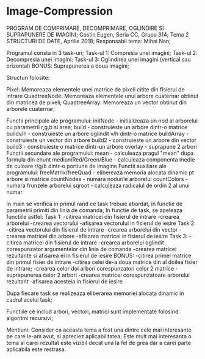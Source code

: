 # Image-Compression
PROGRAM DE COMPRIMARE, DECOMPRIMARE, OGLINDIRE SI SUPRAPUNERE DE IMAGINI;
Costin Eugen, Seria CC, Grupa 314;
Tema 2 STRUCTURI DE DATE, Aprilie 2018;
Responsabil tema: Mihai Nan;


Programul consta in 3 task-uri;
Task-ul 1: Compresia unei imagini;
Task-ul 2: Decompresia unei imagini;
Task-ul 3: Oglindirea unei imagini (vertical sau orizontal)
BONUS: Suprapunerea a doua imagini;

Structuri folosite:

Pixel:
	Memoreaza elementele unei matrice de pixeli citite din fisierul de intrare
QuadtreeNode:
	Memoreaza elementele unui arbore cuaternar obtinut din matricea de pixeli;
QuadtreeArray:
	Memoreaza un vector obtinut din arborele cuaternar;


Functii principale ale programului:
	initNode - initializeaza un nod al arborelui cu parametrii r,g,b si area;
	build - construieste un arbore dintr-o matrice
	buildv/h - construieste un arbore oglindit v/h dintr-o matrice
	buildArray - construieste un vector din arbore
	build2 - construieste un arbore din vector
	build3 - construieste o matrice dintr-un arbore
	overlay - suprapune 2 arbori
Functii secundare ale programului:
	mean - calculeaza pragul "mean" dupa formula din enunt
	mediumRed/Green/Blue - calculeaza componenta medie de culoare r/g/b dintr-o portiune de imagine
Functii auxiliare ale programului:
	freeMatrix/freeQuad - elibereaza memoria alocata dinamic pt arbore si matrice
	countNodes - numara nodurile arborelui 
	countColors - numara frunzele arborelui
	sqroot - calculeaza radicalul de ordin 2 al unui numar

In main se verifica in primul rand ce task trebuie abordat, in functie de parametrii primiti din linia de comanda;
In functie de task, se apeleaza functiile astfel:
Task 1:
	-citirea matricei din fisierul de intrare
	-crearea arborelui
	-crearea vectorului
	-afisarea vectorului in fisierul de iesire
Task 2:
	-citirea vectorului din fisierul de intrare
	-crearea arborelui din vector
	-crearea matricei din arbore
	-afisarea matricei in fisierul de iesire
Task 3:
	-citirea matricei din fisierul de intrare
	-crearea arborelui oglindit corespunzator argumentelor din linia de comanda
	-crearea matricei rezultante si afisarea ei in fisierul de iesire
BONUS:
	-citirea primei matrice din primul fisier de intrare
	-citirea celei de-a doua matrice din al doilea fisier de intrare;
	-crearea celor doi arbori corespunzatori celor 2 matrice
	-suprapunerea celor 2 arbori
	-crearea matricei corespunzatoare arborelui rezultant
	-afisarea acesteia in fisierul de iesire

Dupa fiecare task se realizeaza eliberarea memoriei alocata dinamic in cadrul acelui task;

Functiile ce includ arbori, vectori, matrici sunt implementate folosind algoritmi recursivi;

Mentiuni:
Consider ca aceasta tema a fost una dintre cele mai interesante pe care le-am avut, si apreciez aplicabilitatea;
Este mult mai interesanta o tema al carei rezultat este vizibil decat una la fel de grea dar a carei parte aplicabila este restrasa.
